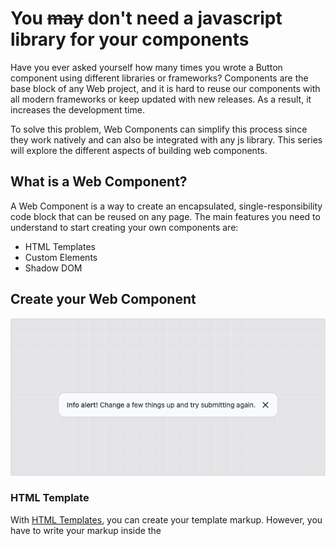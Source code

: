 # You ~~may~~ don't need a javascript library for your components

Have you ever asked yourself how many times you wrote a Button component using different libraries or frameworks? Components are the base block of any Web project, and it is hard to reuse our components with all modern frameworks or keep updated with new releases. As a result, it increases the development time.

To solve this problem, Web Components can simplify this process since they work natively and can also be integrated with any js library. This series will explore the different aspects of building web components.

## What is a Web Component?

A Web Component is a way to create an encapsulated, single-responsibility code block that can be reused on any page. The main features you need to understand to start creating your own components are:

- HTML Templates
- Custom Elements
- Shadow DOM

## Create your Web Component

![Custom Element Lifecycle](./assets/images/alert_component.png)

### HTML Template

With [HTML Templates](https://developer.mozilla.org/de/docs/Web/HTML/Element/template), you can create your template markup. However, you have to write your markup inside the <template> tag to use a template. The different aspect of the template is that it will be parsed but not rendered, so your template will appear in the DOM but not be presented on the page. To understand it better, let's look at the example below.

```html
<template>
  <div class="alert">
    <span class="alert__text">
      <slot></slot>
    </span>
    <button id="close-button" type="button" class="alert__button">
      <span class="sr-only">close</span>
      <svg class="h-5 w-5" fill="currentColor" viewbox="0 0 20 20" xmlns="http://www.w3.org/2000/svg">...</svg>
    </button>
  </div>
</template>
```

We add a template tag via code in this JavaScript file and assign the HTML content to the innerHTML property.

```javascript
const template = document.createElement('template');
template.innerHTML = /*html*/ `
<div class="alert">
  <span class="alert__text">
    <slot></slot>
  </span>
  <button id="close-button" type="button" class="alert__button">
    <span class="sr-only">close</span>
    <svg class="h-5 w-5" fill="currentColor" viewBox="0 0 20 20" xmlns="http://www.w3.org/2000/svg">
      <path fill-rule="evenodd" d="M4.293 4.293a1 1 0 011.414 0L10 8.586l4.293-4.293a1 1 0 111.414 1.414L11.414 10l4.293 4.293a1 1 0 01-1.414 1.414L10 11.414l-4.293 4.293a1 1 0 01-1.414-1.414L8.586 10 4.293 5.707a1 1 0 010-1.414z" clip-rule="evenodd"></path>
    </svg>
  </button>
</div>`;
```

### Define your Custom Element

To create [Custom Elements](https://developer.mozilla.org/en-US/docs/Web/Web_Components/Using_custom_elements), we need to define the name and a class object that represents the element's behavior. As a rule of thumb, you should add a prefix to your component to avoid clashes with the native HTML tags. So, in our example, we can add _ce_ (custom element) prefix in the name of our component like `ce-alert`.

#### Create a new Custom Element

We create a new class `Alert` inherited from HTMLElement and call the base constructor with the super inside our constructor method.

```javascript
const template = document.createElement('template');
//...
export class Alert extends HTMLElement {
  constructor() {
    super();
  }
}
```

#### Register a new Custom Element

Next, we use the `customElements.define` method to register our new component.

```javascript
const template = document.createElement('template');
//...
export class Alert extends HTMLElement {
//...
}
window.customElements.define('ce-alert', Alert);
```

#### Add behaviour to the new Custom Element

Before we move forward we need to understand some key concepts:

##### The Shadow DOM

A key aspect of web components is encapsulation — keeping the markup structure, style, and behavior hidden and separate from other code on the page so that different parts do not clash and the code can be kept nice and clean. The [Shadow DOM](https://developer.mozilla.org/en-US/docs/Web/Web_Components/Using_shadow_DOM) API is a crucial part of this, providing a way to attach a hidden separated DOM to an element.

Shadow DOM allows hidden DOM trees to be attached to elements in the regular DOM tree — this shadow DOM tree starts with a shadow root, underneath which can be attached to any elements you want, in the same way as the standard DOM.

![Custom Element Lifecycle](./assets/images/shadow_dom_high_level.svg)

Another essential feature of Shadow DOM is that it enables us to use a `<slot>` tag inside our markup and easily append the children elements inside our component.

##### The Element Lifecycle

You can define several different callbacks inside a custom element's class definition, which fire at other points in the element's lifecycle:

![Custom Element Lifecycle](./assets/images/custom_element_lifecycle.svg)

- `connectedCallback`: Invoked each time the custom element is appended into a document-connected element. Each time the node is moved, this may happen before the element's contents have been fully parsed.
- `disconnectedCallback`: Invoked each time the custom element is disconnected from the document's DOM.
- `adoptedCallback`: Invoked each time the custom element is moved to a new document.
- `attributeChangedCallback`: Invoked each time one of the custom element's attributes is added, removed, or changed. Which attributes to notice a change is specified in a static get `observedAttributes` method

Let's look at an example of these concepts in use.

```html
<ce-alert></ce-alert>
 ```

```javascript
//...
export class Alert extends HTMLElement {
  constructor() {
    super();
    const shadow = this.attachShadow({ mode: 'open' });
    shadow.appendChild(template.content.cloneNode(true));
  }
  connectedCallback() {
    const button = this.shadowRoot.getElementById(`close-button`);
    button.addEventListener('click', () => {
      this.dispatchEvent(new CustomEvent('close'));
      this.remove();
    }, { once: true });
  }
}
//...
```

The class constructor is simple — here, we attach a shadow DOM to the element. The shadow mode can be **open** or **closed**. In the **open** state, the element can be accessed outside the shadow root or vise-versa. So, for example, we could access the button inside our `ce-alert` component by doing the following query:

```javascript
document.querySelector('ce-alert').shadowRoot.querySelector('#close-button');
```

The updates are all handled by the life cycle callbacks, which are placed inside the class definition as methods. The `connectedCallback()` runs each time the element is added to the DOM — here, we add the click event function to remove the element when clicked.

#### Define attributes and properties

Attributes and properties work slightly differently from what we used to understand in a JS library/framework. Attributes are what you declare inside the HTML tag, and properties are part of the [HTMLElement](https://developer.mozilla.org/en-US/docs/Web/API/HTMLElement) class we extended, and when we define a new component, it already contains a set of properties defined. So sync attributes and properties can be achieved by reflecting properties to attributes. Let's demonstrate that with our example:

```html
<ce-alert color="red"></ce-alert>
 ```

It is crucial to notice that attributes are **always** strings. Therefore, you cannot define a method, object, or number. But, in case you need another type, you have to cast it later or declare it directly inside the element object.

Now to sync the attribute with the property in the class:

```javascript
//...
export class Alert extends HTMLElement {
//...
  set color(value) {
    this.setAttribute('color', value);
  }

  get color() {
    return this.getAttribute('color');
  }

  connectedCallback() {
    console.log(this.color); // outputs: "red"
  }
}
//...
```

Although this approach works, it can become verbose or tedious as more and more properties our components have. Still, there is an alternative that does not require declaring all properties manually: The [HTMLElement.datasets](https://developer.mozilla.org/en-US/docs/Web/API/HTMLElement/dataset) interface provides read/write access to custom data attributes (`data-*`) on elements. It exposes a map of strings (DOMStringMap) with each `data-*` attribute entry. Updating our example with the dataset declaration:

```html
<ce-alert data-color="red"></ce-alert>
 ```

```javascript
//...
export class Alert extends HTMLElement {
//...
  connectedCallback() {
    console.log(this.dataset.color); // outputs: "red"
  }
}
//...
```

#### Sync Properties and Attributes (Bonus)

In case you want to do the sync between attributes and properties, here is a function that can simplify this process:

```javascript
/**
 * @param target - the custom element class
 * @param props - properties which needs to be synced with the attributes
 */
const defineProperties = (target, props) => {
  Object.defineProperties(
    target,
    Object.keys(props).reduce((acc, key) => {
      acc[key] = {
        enumerable: true,
        configurable: true,
        get: () => {
          const attr = target.getAttribute(getAttrName(key));
          return (attr === '' ? true : attr) ?? props[key];
        },
        set: (val) => {
          if (val === '' || val) {
            target.setAttribute(getAttrName(key), val === true ? '' : val);
          } else {
            target.removeAttribute(key);
          }
        }
      };
      return acc;
    }, {})
  );
};
```

### Observe Properties and Attributes

To detect attributes or property changes, we just need to return an array with all values we want using the static method `observedAttributes`. Next, we configure our callback function `attributeChangedCallback` to define what will happen when the defined property changes.

```javascript
//...
export class Alert extends HTMLElement {
//...
  static observedAttributes() {
    return ['data-color'];
  }
  attributeChangedCallback(name, prev, curr) {
    if (prev !== curr) {
      this.shadowRoot.querySelector('.alert').classList.remove(prev);
      this.shadowRoot.querySelector('.alert').classList.add(curr);
    }
  }
}
//...
```

We use the dataset property in our example, which is automatically converted into `data-*` attribute.

### Final Result

To finish, grouping all the information we have learned so far here is the final result of our new Web Component:

```javascript
const template = document.createElement('template');
template.innerHTML = /*html*/ `
<div class="alert">
  <span class="alert__text">
    <slot></slot>
  </span>
  <button id="close-button" type="button" class="alert__button">
    <span class="sr-only">close</span>
    <svg class="h-5 w-5" fill="currentColor" viewBox="0 0 20 20" xmlns="http://www.w3.org/2000/svg">
      <path fill-rule="evenodd" d="M4.293 4.293a1 1 0 011.414 0L10 8.586l4.293-4.293a1 1 0 111.414 1.414L11.414 10l4.293 4.293a1 1 0 01-1.414 1.414L10 11.414l-4.293 4.293a1 1 0 01-1.414-1.414L8.586 10 4.293 5.707a1 1 0 010-1.414z" clip-rule="evenodd"></path>
    </svg>
  </button>
</div>`;

export class Alert extends HTMLElement {
  static observedAttributes() {
    return ['data-color'];
  }
  constructor() {
    super();
    const shadow = this.attachShadow({ mode: 'open' });
    shadow.appendChild(template.content.cloneNode(true));
  }
  connectedCallback() {
    const button = this.shadowRoot.getElementById(`close-button`);
    button.addEventListener('click', () => {
      this.dispatchEvent(new CustomEvent('close'));
      this.remove();
    }, { once: true });
  }
  attributeChangedCallback(name, prev, curr) {
    if (prev !== curr) {
      this.shadowRoot.querySelector('.alert').classList.remove(prev);
      this.shadowRoot.querySelector('.alert').classList.add(curr);
    }
  }
}

window.customElements.define('ce-alert', Alert);
```

### Browser Integration

We can now use our Custom Element in our HTML file. To integrate, we must import the js file as a [module](https://developer.mozilla.org/en-US/docs/Web/JavaScript/Guide/Modules#applying_the_module_to_your_html).

```html
<html>
  <head>
    <!--...-->
    <script type="module" src="./alert.js"></script>
  </head>
  <body>
    <ce-alert></ce-alert>
  </body>
</html>
```

### Problems and Issues

There are good aspects of using Web Components as it can work everywhere, is small, and runs faster as it uses built-in platform APIs. But it is not only flowers, and there are also some things which might not work as you expected.

#### Attributes vs Properties

A downside of using attributes in a custom element is that it accepts only strings, and syncing the properties with the attributes requires manual declaration.

#### Component Update

Custom elements can detect if an attribute changes, but what happens next is up to the developer to define.

#### Styling

Styling can be problematic and tricky since the component is encapsulated. It can not rely on the global style or share its classes with children's elements, for example, a button group, in which the parent needs to override the children's styles like border-radius, spacing, etc.

#### Forms

Using forms with custom elements requires some [custom form association](https://developer.mozilla.org/en-US/docs/Web/API/HTMLElement/attachInternals) to make it work.

#### No SSR Support

Due to the nature of a Web Component, it cannot be used in an SSR page since Web Components rely on browser-specific DOM APIs, and the Shadow DOM cannot be represented declaratively, so it cannot be sent as string format.
